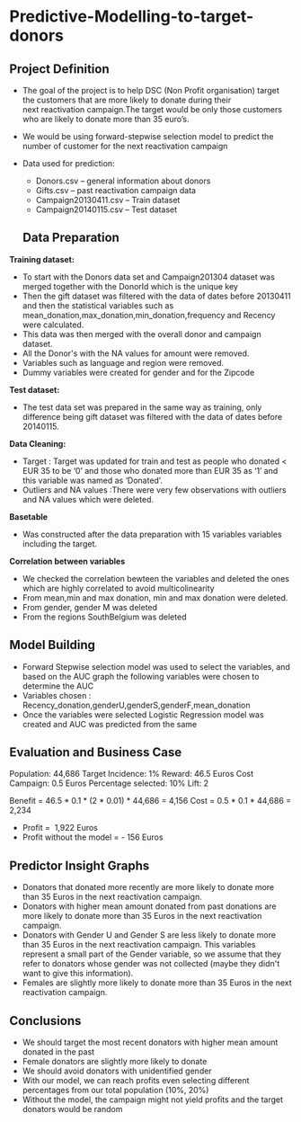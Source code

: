 # Predictive-Modelling-to-target-donors

## Project Definition
* The goal of the project is to help DSC (Non Profit organisation) target the customers that are more likely to donate during their next reactivation campaign.The target would be only those customers who are likely to donate more than 35 euro’s.

* We would be using forward-stepwise selection model to predict the number of customer for the next reactivation campaign

* Data used for prediction:
  * Donors.csv – general information about donors
  * Gifts.csv – past reactivation campaign data
  * Campaign20130411.csv – Train dataset
  * Campaign20140115.csv – Test dataset
  
  ## Data Preparation
  
**Training dataset:**
* To start with the Donors data set and Campaign201304 dataset was merged together with the DonorId which is the unique key
* Then the gift dataset was filtered with the data of dates before 20130411 and then the statistical variables such as mean_donation,max_donation,min_donation,frequency and Recency were calculated.
* This data was then merged with the overall donor and campaign dataset.
* All the Donor's with the NA values for amount were removed.
* Variables such as language and region were removed.
* Dummy variables were created for gender and for the Zipcode

**Test dataset:**
* The test data set was prepared in the same way as training, only difference being gift dataset was filtered with the data of dates before 20140115.

**Data Cleaning:**
* Target : Target was updated for train and test as people who donated < EUR 35 to be ‘0’ and those who donated more than EUR 35 as ‘1’ and this variable was named as ‘Donated’.
* Outliers and NA values :There were very few observations with outliers and NA values which were deleted.

**Basetable**
* Was constructed after the data preparation with 15 variables variables including the target. 

**Correlation between variables**
* We checked the correlation bewteen the variables and deleted the ones which are highly correlated to avoid multicolinearity 
* From mean,min and max donation, min and max donation were deleted.
* From gender, gender M was deleted
* From the regions SouthBelgium was deleted

## Model Building

* Forward Stepwise selection model was used to select the variables, and based on the AUC graph the following variables were chosen to determine the AUC 
* Variables chosen : Recency_donation,genderU,genderS,genderF,mean_donation
* Once the variables were selected Logistic Regression model was created and AUC was predicted from the same

## Evaluation and Business Case

Population: 44,686
Target Incidence: 1%
Reward: 46.5 Euros
Cost Campaign: 0.5 Euros
Percentage selected: 10%
Lift: 2

Benefit = 46.5 * 0.1 * (2 * 0.01) * 44,686 = 4,156
Cost = 0.5 * 0.1 * 44,686 = 2,234

* Profit =  1,922 Euros
* Profit without the model = - 156 Euros

## Predictor Insight Graphs

* Donators that donated more recently are more likely to donate more than 35 Euros in the next reactivation campaign.
* Donators with higher mean amount donated from past donations are more likely to donate more than 35 Euros in the next reactivation campaign.
* Donators with Gender U and Gender S are less likely to donate more than 35 Euros in the next reactivation campaign. This variables represent a small part of the Gender variable, so we assume that they refer to donators whose gender was not collected (maybe they didn't want to give this information).
* Females are slightly more likely to donate more than 35 Euros in the next reactivation campaign.

## Conclusions

* We should target the most recent donators with higher mean amount donated in the past
* Female donators are slightly more likely to donate
* We should avoid donators with unidentified gender
* With our model, we can reach profits even selecting different percentages from our total population (10%, 20%)
* Without the model, the campaign might not yield profits and the target donators would be random



